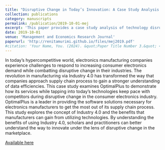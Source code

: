 ```yaml
---
title: "Disruptive Change in Today’s Innovation: A Case Study Analysis of OptimalPlus"
collection: publications
category: manuscripts
permalink: /publication/2019-10-01-mej
excerpt: 'This paper provides a case study analysis of technology disruption and competitiveness at OptimalPlus, an electronics manufacturing company.'
date: 2019-10-01
venue: 'Management and Economics Research Journal'
paperurl: 'http://renitamurimi.github.io/files/mej2019.pdf'
#citation: 'Your Name, You. (2024). &quot;Paper Title Number 3.&quot; <i>GitHub Journal of Bugs</i>. 1(3).'
---
```


In today’s hypercompetitive world, electronics manufacturing companies experience challenges to respond to increasing consumer electronics demand while combatting disruptive change in their industries. The revolution in manufacturing via Industry 4.0 has transformed the way that companies approach supply chain process to gain a stronger understanding of data efficiencies. This case study examines OptimalPlus to demonstrate how its services while tapping into today’s technologies keep pace with competitors during disruptive change in the consumer electronics industry. OptimalPlus is a leader in providing the software solutions necessary for electronics manufacturers to get the most out of its supply chain process. This study explores the concept of Industry 4.0 and the benefits that manufacturers can gain from utilizing technologies. By understanding the benefits of using Industry 4.0, scholars and practitioners can better understand the way to innovate under the lens of disruptive change in the marketplace.

[Available here](https://www.hataso.com/journals%2Fmerj%2Farticles%2F673)